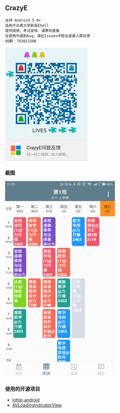 ## CrazyE
    支持 Android 5.0+
    适用于云南大学新版Ehall
    提供成绩、考试安排、课表的查看
    在使用中遇到bug，请在Issues中提出或者入群反馈
    QQ群：782011508

<img src="screenshot/qrcode_group.jpg" height="370" width="270">

### 截图
![screenshot1](screenshot/screenshot2.png)

### 使用的开源项目
* [lottie-android](https://github.com/fullalien/lottie-android)  
* [AVLoadingIndicatorView](https://github.com/81813780/AVLoadingIndicatorView)
